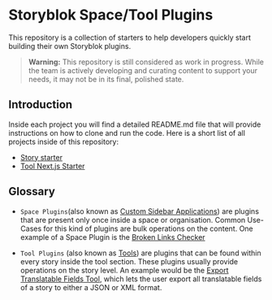 # Storyblok Space/Tool Plugins
This repository is a collection of starters to help developers quickly start building their own Storyblok plugins.

> **Warning:** This repository is still considered as work in progress. While the team is actively developing and curating content to support your needs, it may not be in its final, polished state.

## Introduction
Inside each project you will find a detailed README.md file that will provide instructions on how to clone and run the code. Here is a short list of all projects inside of this repository: 

- [Story starter](story-starter/README.md)
- [Tool Next.js Starter](tool-nextjs-starter/README.md)

## Glossary 

- `Space Plugins`(also known as [Custom Sidebar Applications](https://www.storyblok.com/docs/plugins/custom-application)) are plugins that are present only once inside a space or organisation. Common Use-Cases for this kind of plugins are bulk operations on the content. One example of a Space Plugin is the [Broken Links Checker](https://www.storyblok.com/apps/storyblok-gmbh@broken-links-checker)

- `Tool Plugins` (also known as [Tools](https://www.storyblok.com/docs/plugins/tool)) are plugins that can be found within every story inside the tool section. These plugins usually provide operations on the story level. An example would be the [Export Translatable Fields Tool](https://www.storyblok.com/apps/export), which lets the user export all translatable fields of a story to either a JSON or XML format. 